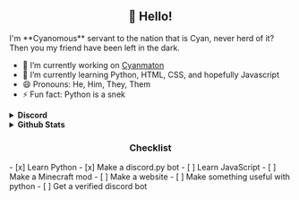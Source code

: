 <h2 align="center">👋 Hello!</h2>
I'm **Cyanomous** servant to the nation that is Cyan, never herd of it? Then you my friend have been left in the dark.

- 🔭 I’m currently working on [Cyanmaton](https://cyanomous.github.io/cyanmaton/invite)
- 🌱 I’m currently learning Python, HTML, CSS, and hopefully Javascript
- 😄 Pronouns: He, Him, They, Them
- ⚡ Fun fact: Python is a snek
<!--
<a href="https://discord.gg/petEegPatJ" target="blank"><img src="https://shields.io/badge/join_my-discord-7289DA?logo=discord&style=for-the-badge" alt="discord.gg/petEegPatJ"/></a>
-->

<details>
  <summary><b>Discord</b></summary><br/>
  <a <p><img align="center" src="https://discord.c99.nl/widget/theme-4/640293675112464407.png" alt="Cyanomous"/></a>
  <a href="https://discord.gg/petEegPatJ"><p><img align="center" src="https://discordapp.com/api/guilds/801972671310200852/embed.png?style=banner3" alt="discord"/></a>
<!--
  <a href="https://discord.gg/petEegPatJ" target="blank"><img src="https://shields.io/badge/join_my-discord-7289DA?logo=discord&style=for-the-badge" alt="discord.gg/petEegPatJ"/></a>
-->
</details>

<details>
  <summary><b>Github Stats</b></summary><br/>
  <img align="center" src="https://github-readme-stats.vercel.app/api?username=Cyanomous&count_private=true&line_height=21&show_icons=true&hide_border=true&theme=radical"/>
  <img align="Left" src="https://github-readme-stats.vercel.app/api/top-langs/?username=Cyanomous&layout=compact&card_width=250&hide_border=true&theme=dracula"/>
  <p><img align="center" src="https://github-readme-streak-stats.herokuapp.com/?user=Cyanomous&theme=dark&currStreakNumber=EB6F92&background=1f1d29&border=FAF4ED&ring=F5C076&fire=EA9A97&currStreakLabel=9CCFD8" alt="streak"/></p>
</details>

<!-- <details>
  <summary><b>Checklist</b></summary><br/>
</details> -->
<h3 align="center">Checklist</h3>
- [x] Learn Python
- [x] Make a discord.py bot
- [ ] Learn JavaScript
- [ ] Make a Minecraft mod
- [ ] Make a website
- [ ] Make something useful with python
- [ ] Get a verified discord bot

<!--
<img align="center" src="https://github-readme-stats.vercel.app/api?username=Cyanomous&count_private=true&line_height=21&show_icons=true&hide_border=true&theme=radical"/>
<img align="Left" src="https://github-readme-stats.vercel.app/api/top-langs/?username=Cyanomous&layout=compact&card_width=250&hide_border=true&theme=dracula"/>
<p><img align="center" src="https://github-readme-streak-stats.herokuapp.com/?user=Cyanomous&theme=dark&currStreakNumber=EB6F92&background=1f1d29&border=FAF4ED&ring=F5C076&fire=EA9A97&currStreakLabel=9CCFD8" alt="streak"/></p>
-->
<!--
**Cyanomous/Cyanomous** is a ✨ _special_ ✨ repository because its `README.md` (this file) appears on your GitHub profile.

Here are some ideas to get you started:

- 🔭 I’m currently working on ...
- 🌱 I’m currently learning ...
- 👯 I’m looking to collaborate on ...
- 🤔 I’m looking for help with ...
- 💬 Ask me about ...
- 📫 How to reach me: ...
- 😄 Pronouns: ...
- ⚡ Fun fact: ...
-->
